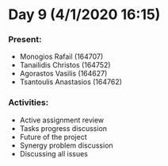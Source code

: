 # Day 9 (4/1/2020 16:15)

### Present:
* Monogios Rafail (164707)
* Tanailidis Christos (164752)
* Agorastos Vasilis (164627)
* Tsantoulis Anastasios (164762)


### Activities:
* Active assignment review
* Tasks progress discussion
* Future of the project 
* Synergy problem discussion
* Discussing all issues
